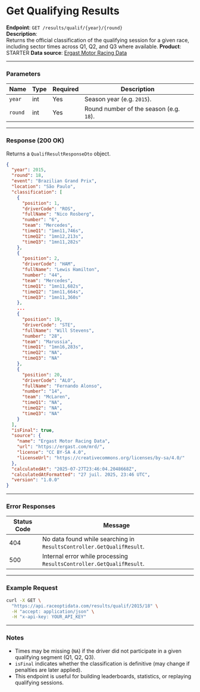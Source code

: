 # Get Qualifying Results

**Endpoint**: `GET /results/qualif/{year}/{round}`  
**Description**:  
Returns the official classification of the qualifying session for a given race, including sector times across Q1, Q2, and Q3 where available. 
**Product**: STARTER
**Data source**: [Ergast Motor Racing Data](https://ergast.com/mrd/)

---

### Parameters

| Name    | Type   | Required | Description |
|---------|--------|----------|-------------|
| `year`  | int    | Yes      | Season year (e.g. `2015`). |
| `round` | int    | Yes      | Round number of the season (e.g. `18`). |

---

### Response (200 OK)

Returns a `QualifResultResponseDto` object.

```json
{
  "year": 2015,
  "round": 18,
  "event": "Brazilian Grand Prix",
  "location": "São Paulo",
  "classification": [
    {
      "position": 1,
      "driverCode": "ROS",
      "fullName": "Nico Rosberg",
      "number": "6",
      "team": "Mercedes",
      "timeQ1": "1mn11,746s",
      "timeQ2": "1mn12,213s",
      "timeQ3": "1mn11,282s"
    },
    {
      "position": 2,
      "driverCode": "HAM",
      "fullName": "Lewis Hamilton",
      "number": "44",
      "team": "Mercedes",
      "timeQ1": "1mn11,682s",
      "timeQ2": "1mn11,664s",
      "timeQ3": "1mn11,360s"
    },
    ...
    {
      "position": 19,
      "driverCode": "STE",
      "fullName": "Will Stevens",
      "number": "28",
      "team": "Marussia",
      "timeQ1": "1mn16,283s",
      "timeQ2": "NA",
      "timeQ3": "NA"
    },
    {
      "position": 20,
      "driverCode": "ALO",
      "fullName": "Fernando Alonso",
      "number": "14",
      "team": "McLaren",
      "timeQ1": "NA",
      "timeQ2": "NA",
      "timeQ3": "NA"
    }
  ],
  "isFinal": true,
  "source": {
    "name": "Ergast Motor Racing Data",
    "url": "https://ergast.com/mrd/",
    "license": "CC BY-SA 4.0",
    "licenseUrl": "https://creativecommons.org/licenses/by-sa/4.0/"
  },
  "calculatedAt": "2025-07-27T23:46:04.2048668Z",
  "calculatedAtFormatted": "27 juil. 2025, 23:46 UTC",
  "version": "1.0.0"
}
```

---

### Error Responses

| Status Code | Message |
|-------------|---------|
| 404         | No data found while searching in `ResultsController.GetQualifResult`. |
| 500         | Internal error while processing `ResultsController.GetQualifResult`. |

---

### Example Request

```bash
curl -X GET \
  "https://api.raceoptidata.com/results/qualif/2015/18" \
  -H "accept: application/json" \
  -H "x-api-key: YOUR_API_KEY"
```

---

### Notes

- Times may be missing (`NA`) if the driver did not participate in a given qualifying segment (Q1, Q2, Q3).  
- `isFinal` indicates whether the classification is definitive (may change if penalties are later applied).  
- This endpoint is useful for building leaderboards, statistics, or replaying qualifying sessions.
